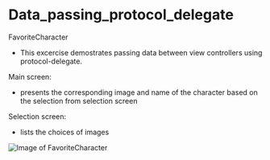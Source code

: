 # Data_passing_protocol_delegate

FavoriteCharacter

* This excercise demostrates passing data between view controllers using protocol-delegate.

Main screen:
* presents the corresponding image and name of the character based on the selection from selection screen

Selection screen:
* lists the choices of images

![Image of FavoriteCharacter](https://github.com/mr618show/Data_passing_protocol_delegate/blob/master/FavoriteCharacter.gif)

